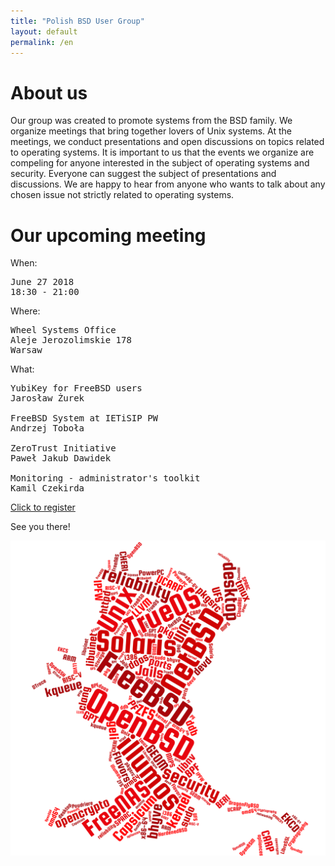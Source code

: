 ```yaml
---
title: "Polish BSD User Group"
layout: default
permalink: /en
---
```

<h1>About us</h1>
<p>Our group was created to promote systems from the BSD family. We organize meetings that bring together lovers of Unix systems. At the meetings, we conduct presentations and open discussions on topics related to operating systems. It is important to us that the events we organize are compeling for anyone interested in the subject of operating systems and security. Everyone can suggest the subject of presentations and discussions. We are happy to hear from anyone who wants to talk about any chosen issue not strictly related to operating systems.</p>

<h1>Our upcoming meeting</h1>

When:
<pre>
June 27 2018
18:30 - 21:00
</pre>
Where:
<pre>
Wheel Systems Office
Aleje Jerozolimskie 178
Warsaw
</pre>
What:
<pre>
YubiKey for FreeBSD users
Jarosław Żurek

FreeBSD System at IETiSIP PW
Andrzej Toboła

ZeroTrust Initiative
Paweł Jakub Dawidek

Monitoring - administrator's toolkit
Kamil Czekirda
</pre>

<a href="https://www.eventbrite.com/e/the-polish-bsd-user-group-2-meetup-tickets-46879268153?aff=erelexpmlt">Click to register</a>

See you there!

![Topics](bsd-words-cloud.png)

